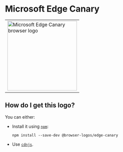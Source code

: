 # Microsoft Edge Canary

<table>
    <tr height=240>
        <td>
            <a href="https://github.com/alrra/browser-logos/tree/42e0c8d36af5b6ec7dfcfcd41104c31f30871710/src/edge-canary">
                <img width=230 src="https://raw.githubusercontent.com/alrra/browser-logos/42e0c8d36af5b6ec7dfcfcd41104c31f30871710/src/edge-canary/edge-canary_512x512.png" alt="Microsoft Edge Canary browser logo">
            </a>
        </td>
    </tr>
</table>

## How do I get this logo?

You can either:

* Install it using [`npm`][npm]:

  `npm install --save-dev @browser-logos/edge-canary`

* Use [`cdnjs`][cdnjs].

<!-- Link labels: -->

[cdnjs]: https://cdnjs.com/libraries/browser-logos
[npm]: https://www.npmjs.com/
